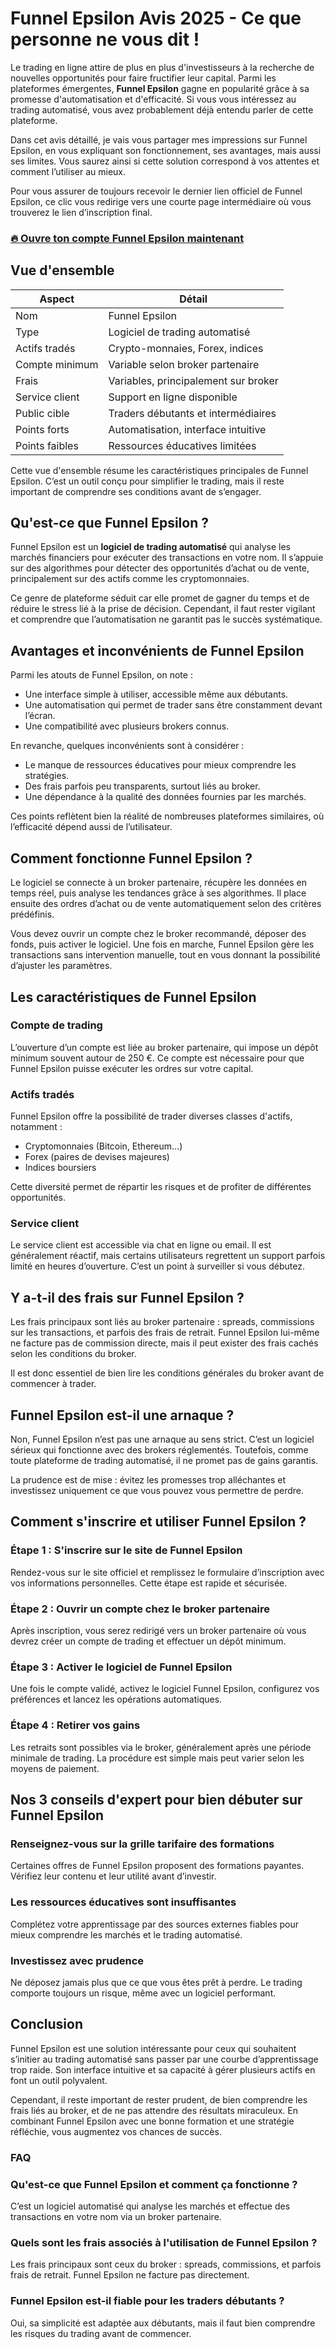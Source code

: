 # Funnel Epsilon Avis 2025 - Ce que personne ne vous dit !
 

Le trading en ligne attire de plus en plus d'investisseurs à la recherche de nouvelles opportunités pour faire fructifier leur capital. Parmi les plateformes émergentes, **Funnel Epsilon** gagne en popularité grâce à sa promesse d'automatisation et d'efficacité. Si vous vous intéressez au trading automatisé, vous avez probablement déjà entendu parler de cette plateforme.

Dans cet avis détaillé, je vais vous partager mes impressions sur Funnel Epsilon, en vous expliquant son fonctionnement, ses avantages, mais aussi ses limites. Vous saurez ainsi si cette solution correspond à vos attentes et comment l’utiliser au mieux.

Pour vous assurer de toujours recevoir le dernier lien officiel de Funnel Epsilon, ce clic vous redirige vers une courte page intermédiaire où vous trouverez le lien d’inscription final.

### [🔥 Ouvre ton compte Funnel Epsilon maintenant](https://github.com/Ricky17Warren/OpenManus/blob/main/57fr.md)
## Vue d'ensemble

| Aspect                | Détail                                    |
|-----------------------|-------------------------------------------|
| Nom                   | Funnel Epsilon                            |
| Type                  | Logiciel de trading automatisé            |
| Actifs tradés         | Crypto-monnaies, Forex, indices            |
| Compte minimum        | Variable selon broker partenaire           |
| Frais                 | Variables, principalement sur broker       |
| Service client        | Support en ligne disponible                 |
| Public cible          | Traders débutants et intermédiaires         |
| Points forts          | Automatisation, interface intuitive         |
| Points faibles        | Ressources éducatives limitées               |

Cette vue d'ensemble résume les caractéristiques principales de Funnel Epsilon. C’est un outil conçu pour simplifier le trading, mais il reste important de comprendre ses conditions avant de s’engager.

## Qu'est-ce que Funnel Epsilon ?

Funnel Epsilon est un **logiciel de trading automatisé** qui analyse les marchés financiers pour exécuter des transactions en votre nom. Il s’appuie sur des algorithmes pour détecter des opportunités d’achat ou de vente, principalement sur des actifs comme les cryptomonnaies.

Ce genre de plateforme séduit car elle promet de gagner du temps et de réduire le stress lié à la prise de décision. Cependant, il faut rester vigilant et comprendre que l’automatisation ne garantit pas le succès systématique.

## Avantages et inconvénients de Funnel Epsilon

Parmi les atouts de Funnel Epsilon, on note :

- Une interface simple à utiliser, accessible même aux débutants.
- Une automatisation qui permet de trader sans être constamment devant l’écran.
- Une compatibilité avec plusieurs brokers connus.

En revanche, quelques inconvénients sont à considérer :

- Le manque de ressources éducatives pour mieux comprendre les stratégies.
- Des frais parfois peu transparents, surtout liés au broker.
- Une dépendance à la qualité des données fournies par les marchés.

Ces points reflètent bien la réalité de nombreuses plateformes similaires, où l’efficacité dépend aussi de l’utilisateur.

## Comment fonctionne Funnel Epsilon ?

Le logiciel se connecte à un broker partenaire, récupère les données en temps réel, puis analyse les tendances grâce à ses algorithmes. Il place ensuite des ordres d’achat ou de vente automatiquement selon des critères prédéfinis.

Vous devez ouvrir un compte chez le broker recommandé, déposer des fonds, puis activer le logiciel. Une fois en marche, Funnel Epsilon gère les transactions sans intervention manuelle, tout en vous donnant la possibilité d’ajuster les paramètres.

## Les caractéristiques de Funnel Epsilon

### Compte de trading

L’ouverture d’un compte est liée au broker partenaire, qui impose un dépôt minimum souvent autour de 250 €. Ce compte est nécessaire pour que Funnel Epsilon puisse exécuter les ordres sur votre capital.

### Actifs tradés

Funnel Epsilon offre la possibilité de trader diverses classes d'actifs, notamment :

- Cryptomonnaies (Bitcoin, Ethereum…)
- Forex (paires de devises majeures)
- Indices boursiers

Cette diversité permet de répartir les risques et de profiter de différentes opportunités.

### Service client

Le service client est accessible via chat en ligne ou email. Il est généralement réactif, mais certains utilisateurs regrettent un support parfois limité en heures d’ouverture. C’est un point à surveiller si vous débutez.

## Y a-t-il des frais sur Funnel Epsilon ?

Les frais principaux sont liés au broker partenaire : spreads, commissions sur les transactions, et parfois des frais de retrait. Funnel Epsilon lui-même ne facture pas de commission directe, mais il peut exister des frais cachés selon les conditions du broker.

Il est donc essentiel de bien lire les conditions générales du broker avant de commencer à trader.

## Funnel Epsilon est-il une arnaque ?

Non, Funnel Epsilon n’est pas une arnaque au sens strict. C’est un logiciel sérieux qui fonctionne avec des brokers réglementés. Toutefois, comme toute plateforme de trading automatisé, il ne promet pas de gains garantis.

La prudence est de mise : évitez les promesses trop alléchantes et investissez uniquement ce que vous pouvez vous permettre de perdre.

## Comment s'inscrire et utiliser Funnel Epsilon ?

### Étape 1 : S'inscrire sur le site de Funnel Epsilon

Rendez-vous sur le site officiel et remplissez le formulaire d’inscription avec vos informations personnelles. Cette étape est rapide et sécurisée.

### Étape 2 : Ouvrir un compte chez le broker partenaire

Après inscription, vous serez redirigé vers un broker partenaire où vous devrez créer un compte de trading et effectuer un dépôt minimum.

### Étape 3 : Activer le logiciel de Funnel Epsilon

Une fois le compte validé, activez le logiciel Funnel Epsilon, configurez vos préférences et lancez les opérations automatiques.

### Étape 4 : Retirer vos gains

Les retraits sont possibles via le broker, généralement après une période minimale de trading. La procédure est simple mais peut varier selon les moyens de paiement.

## Nos 3 conseils d'expert pour bien débuter sur Funnel Epsilon

### Renseignez-vous sur la grille tarifaire des formations

Certaines offres de Funnel Epsilon proposent des formations payantes. Vérifiez leur contenu et leur utilité avant d’investir.

### Les ressources éducatives sont insuffisantes

Complétez votre apprentissage par des sources externes fiables pour mieux comprendre les marchés et le trading automatisé.

### Investissez avec prudence

Ne déposez jamais plus que ce que vous êtes prêt à perdre. Le trading comporte toujours un risque, même avec un logiciel performant.

## Conclusion

Funnel Epsilon est une solution intéressante pour ceux qui souhaitent s’initier au trading automatisé sans passer par une courbe d’apprentissage trop raide. Son interface intuitive et sa capacité à gérer plusieurs actifs en font un outil polyvalent.

Cependant, il reste important de rester prudent, de bien comprendre les frais liés au broker, et de ne pas attendre des résultats miraculeux. En combinant Funnel Epsilon avec une bonne formation et une stratégie réfléchie, vous augmentez vos chances de succès.

### FAQ

### Qu'est-ce que Funnel Epsilon et comment ça fonctionne ?

C’est un logiciel automatisé qui analyse les marchés et effectue des transactions en votre nom via un broker partenaire.

### Quels sont les frais associés à l'utilisation de Funnel Epsilon ?

Les frais principaux sont ceux du broker : spreads, commissions, et parfois frais de retrait. Funnel Epsilon ne facture pas directement.

### Funnel Epsilon est-il fiable pour les traders débutants ?

Oui, sa simplicité est adaptée aux débutants, mais il faut bien comprendre les risques du trading avant de commencer.